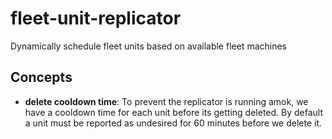 # fleet-unit-replicator
Dynamically schedule fleet units based on available fleet machines


## Concepts

 * __delete cooldown time__: To prevent the replicator is running amok, we have a cooldown time for each unit before its getting deleted. By default a unit must be reported as undesired for 60 minutes before we delete it.

 